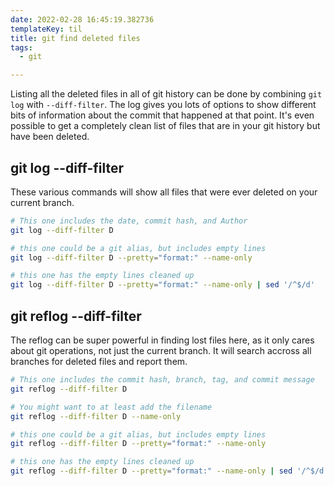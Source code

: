 ```yaml
---
date: 2022-02-28 16:45:19.382736
templateKey: til
title: git find deleted files
tags:
  - git

---
```


Listing all the deleted files in all of git history can be done by
combining `git log` with `--diff-filter`.  The log gives you lots of
options to show different bits of information about the commit that
happened at that point.  It's even possible to get a completely clean
list of files that are in your git history but have been deleted.

## git log --diff-filter

These various commands will show all files that were ever deleted on
your current branch.

``` bash
# This one includes the date, commit hash, and Author
git log --diff-filter D

# this one could be a git alias, but includes empty lines
git log --diff-filter D --pretty="format:" --name-only

# this one has the empty lines cleaned up
git log --diff-filter D --pretty="format:" --name-only | sed '/^$/d'
```
## git reflog --diff-filter

The reflog can be super powerful in finding lost files here, as it only
cares about git operations, not just the current branch.  It will search
accross all branches for deleted files and report them.

``` bash
# This one includes the commit hash, branch, tag, and commit message
git reflog --diff-filter D

# You might want to at least add the filename
git reflog --diff-filter D --name-only

# this one could be a git alias, but includes empty lines
git reflog --diff-filter D --pretty="format:" --name-only

# this one has the empty lines cleaned up
git reflog --diff-filter D --pretty="format:" --name-only | sed '/^$/d'
```
